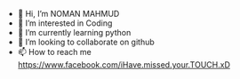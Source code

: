 - 👋 Hi, I’m 
NOMAN MAHMUD
- 👀 I’m interested in Coding
- 🌱 I’m currently learning python
- 💞️ I’m looking to collaborate on github
- 📫 How to reach me https://www.facebook.com/iHave.missed.your.TOUCH.xD
<!---
Bcz-Noman/Bcz-Noman is a ✨ special ✨ repository because its `README.md` (this file) appears on your GitHub profile.
You can click the Preview link to take a look at your changes.
--->
